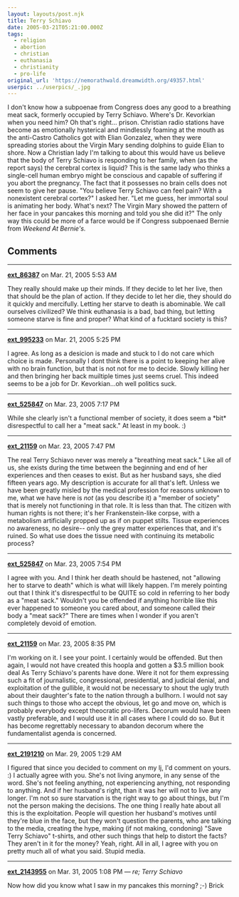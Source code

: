 ```yaml
---
layout: layouts/post.njk
title: Terry Schiavo
date: 2005-03-21T05:21:00.000Z
tags:
  - religion
  - abortion
  - christian
  - euthanasia
  - christianity
  - pro-life
original_url: 'https://nemorathwald.dreamwidth.org/49357.html'
userpic: ../userpics/_.jpg
---
```

I don't know how a subpoenae from Congress does any good to a breathing meat sack, formerly occupied by Terry Schiavo. Where's Dr. Kevorkian when you need him? Oh that's right... prison. Christian radio stations have become as emotionally hysterical and mindlessly foaming at the mouth as the anti-Castro Catholics got with Elian Gonzalez, when they were spreading stories about the Virgin Mary sending dolphins to guide Elian to shore. Now a Christian lady I'm talking to about this would have us believe that the body of Terry Schiavo is responding to her family, when (as the report says) the cerebral cortex is liquid? This is the same lady who thinks a single-cell human embryo might be conscious and capable of suffering if you abort the pregnancy. The fact that it possesses no brain cells does not seem to give her pause. "You believe Terry Schiavo can feel pain? With a nonexistent cerebral cortex?" I asked her. "Let me guess, her immortal soul is animating her body. What's next? The Virgin Mary showed the pattern of her face in your pancakes this morning and told you she did it?" The only way this could be more of a farce would be if Congress subpoenaed Bernie from _Weekend At Bernie's._

## Comments

---

**[ext_86387](https://www.dreamwidth.org/users/ext_86387)** on Mar. 21, 2005 5:53 AM

They really should make up their minds. If they decide to let her live, then that should be the plan of action. If they decide to let her die, they should do it quickly and mercifully. Letting her starve to death is abominable. We call ourselves civilized? We think euthanasia is a bad, bad thing, but letting someone starve is fine and proper? What kind of a fucktard society is this?

---

**[ext_995233](https://www.dreamwidth.org/users/ext_995233)** on Mar. 21, 2005 5:25 PM

I agree. As long as a desicion is made and stuck to I do not care which choice is made. Personally I dont think there is a point to keeping her alive with no brain function, but that is not not for me to decide. Slowly killing her and then bringing her back muiltiple times just seems cruel. This indeed seems to be a job for Dr. Kevorkian...oh well politics suck.

---

**[ext_525847](https://www.dreamwidth.org/users/ext_525847)** on Mar. 23, 2005 7:17 PM

While she clearly isn't a functional member of society, it does seem a \*bit\* disrespectful to call her a "meat sack." At least in my book. :)

---

**[ext_21159](https://www.dreamwidth.org/users/ext_21159)** on Mar. 23, 2005 7:47 PM

The real Terry Schiavo never was merely a "breathing meat sack." Like all of us, she exists during the time between the beginning and end of her experiences and then ceases to exist. But as her husband says, she died fifteen years ago. My description is accurate for all that's left. Unless we have been greatly misled by the medical profession for reasons unknown to me, what we have here is _not_ (as you describe it) a "member of society" that is merely not functioning in that role. It is less than that. The citizen with human rights is not there; it's her Frankenstein-like corpse, with a metabolism artificially propped up as if on puppet stilts. Tissue experiences no awareness, no desire-- only the grey matter experiences that, and it's ruined. So what use does the tissue need with continuing its metabolic process?

---

**[ext_525847](https://www.dreamwidth.org/users/ext_525847)** on Mar. 23, 2005 7:54 PM

I agree with you. And I think her death should be hastened, not "allowing her to starve to death" which is what will likely happen. I'm merely pointing out that I think it's disrespectful to be QUITE so cold in referring to her body as a "meat sack." Wouldn't you be offended if anything horrible like this ever happened to someone you cared about, and someone called their body a "meat sack?" There are times when I wonder if you aren't completely devoid of emotion.

---

**[ext_21159](https://www.dreamwidth.org/users/ext_21159)** on Mar. 23, 2005 8:35 PM

I'm working on it. I see your point. I certainly would be offended. But then again, I would not have created this hoopla and gotten a $3.5 million book deal As Terry Schiavo's parents have done. Were it not for them expressing such a fit of journalistic, congressional, presidential, and judicial denial, and exploitation of the gullible, it would not be necessary to shout the ugly truth about their daughter's fate to the nation through a bullhorn. I would not say such things to those who accept the obvious, let go and move on, which is probably everybody except theocratic pro-lifers. Decorum would have been vastly preferable, and I would use it in all cases where I could do so. But it has become regrettably necessary to abandon decorum where the fundamentalist agenda is concerned.

---

**[ext_2191210](https://www.dreamwidth.org/users/ext_2191210)** on Mar. 29, 2005 1:29 AM

I figured that since you decided to comment on my lj, I'd comment on yours. :) I actually agree with you. She's not living anymore, in any sense of the word. She's not feeling anything, not experiencing anything, not responding to anything. And if her husband's right, than it was her will not to live any longer. I'm not so sure starvation is the right way to go about things, but I'm not the person making the decisions. The one thing I really hate about all this is the exploitation. People will question her husband's motives until they're blue in the face, but they won't question the parents, who are talking to the media, creating the hype, making (if not making, condoning) "Save Terry Schiavo" t-shirts, and other such things that help to distort the facts? They aren't in it for the money? Yeah, right. All in all, I agree with you on pretty much all of what you said. Stupid media.

---

**[ext_2143955](https://www.dreamwidth.org/users/ext_2143955)** on Mar. 31, 2005 1:08 PM — *re; Terry Schiavo*

Now how did you know what I saw in my pancakes this morning? ;-) Brick
